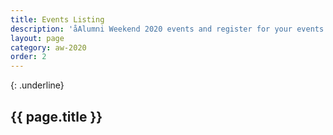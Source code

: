 ```yaml
---
title: Events Listing
description: 'åAlumni Weekend 2020 events and register for your events'
layout: page
category: aw-2020
order: 2
---
```

{: .underline}
## {{ page.title }}
